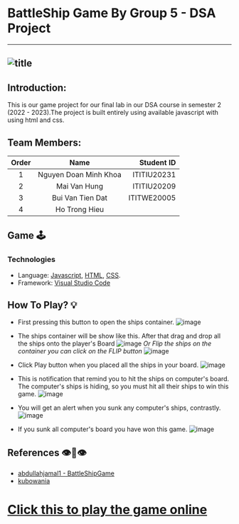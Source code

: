 # BattleShip Game By Group 5 - DSA Project

---
![title](https://github.com/khoanguyennnn/battleship/assets/121242100/47e0224b-9987-4eb3-9d89-23368852735a)
---

## Introduction:
This is our game project for our final lab in our DSA course in semester 2 (2022 - 2023).The project is built entirely using available javascript with using html and css.

## Team Members:
|Order|   Name                | Student ID  |
|:---:|:---------------------:| -----------:|
| 1   | Nguyen Doan Minh Khoa | ITITIU20231 |
| 2   | Mai Van Hung          | ITITIU20209 |
| 3   | Bui Van Tien Dat      | ITITWE20005 |
| 4   | Ho Trong Hieu         |             |

## Game 🕹️
### Technologies
* Language: [Javascript](https://www.javascript.com/), [HTML](https://en.wikipedia.org/wiki/HTML), [CSS](https://en.wikipedia.org/wiki/CSS).
* Framework: [Visual Studio Code](https://code.visualstudio.com/)

## How To Play? 💡

* First pressing this button to open the ships container.
![image](https://github.com/khoanguyennnn/battleship/assets/121242100/11f55a75-b015-4d47-a229-0a90d6b63086)

* The ships container will be show like this. After that drag and drop all the ships onto the player's Board
![image](https://github.com/khoanguyennnn/battleship/assets/121242100/11fe9c4a-fc4b-42c5-a033-76c7ea9f2f25)
_Or Flip the ships on the container you can click on the FLIP button_ ![image](https://github.com/khoanguyennnn/battleship/assets/121242100/7c9ffb62-af7a-41db-bc36-b0fa2b13bfbf)


* Click Play button when you placed all the ships in your board. ![image](https://github.com/khoanguyennnn/battleship/assets/121242100/bfe0e08d-7cde-404b-907d-ec04a0568e3e)
* This is notification that remind you to hit the ships on computer's board. The computer's ships is hiding, so you must hit all their ships to win this game.
![image](https://github.com/khoanguyennnn/battleship/assets/121242100/90348b20-ee75-40fa-936a-0aafa521ae4f)

* You will get an alert when you sunk any computer's ships, contrastly. ![image](https://github.com/khoanguyennnn/battleship/assets/121242100/d2913fbf-d4b6-4d8b-bb79-cc6c0ef742bc)

* If you sunk all computer's board you have won this game. 
![image](https://github.com/khoanguyennnn/battleship/assets/121242100/790f97b6-0ee8-4042-ab99-714dd20ec046)

## References 👁️👅👁️
* [abdullahjamal1 - BattleShipGame](https://github.com/abdullahjamal1/battleshipBoardGame?utm_source=canva&utm_medium=iframely)
* [kubowania](https://github.com/kubowania/battleships?utm_source=canva&utm_medium=iframely)

# [Click this to play the game online](https://khoanguyennnn.github.io/battleship/)










